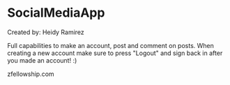 # SocialMediaApp

Created by: Heidy Ramirez

Full capabilities to make an account, post and comment on posts. 
When creating a new account make sure to press "Logout" and sign back in after you made an account! :)

zfellowship.com
